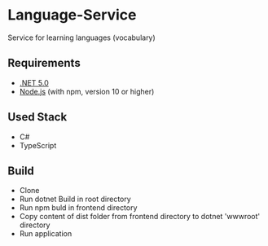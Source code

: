 # Language-Service

Service for learning languages (vocabulary)

## Requirements
- [.NET 5.0](https://dotnet.microsoft.com/download/dotnet/5.0)
- [Node.js](https://nodejs.org/) (with npm, version 10 or higher)

## Used Stack
- C#
- TypeScript

## Build
- Clone
- Run dotnet Build in root directory
- Run npm buld in frontend directory
- Copy content of dist folder from frontend directory to dotnet 'wwwroot' directory
- Run application